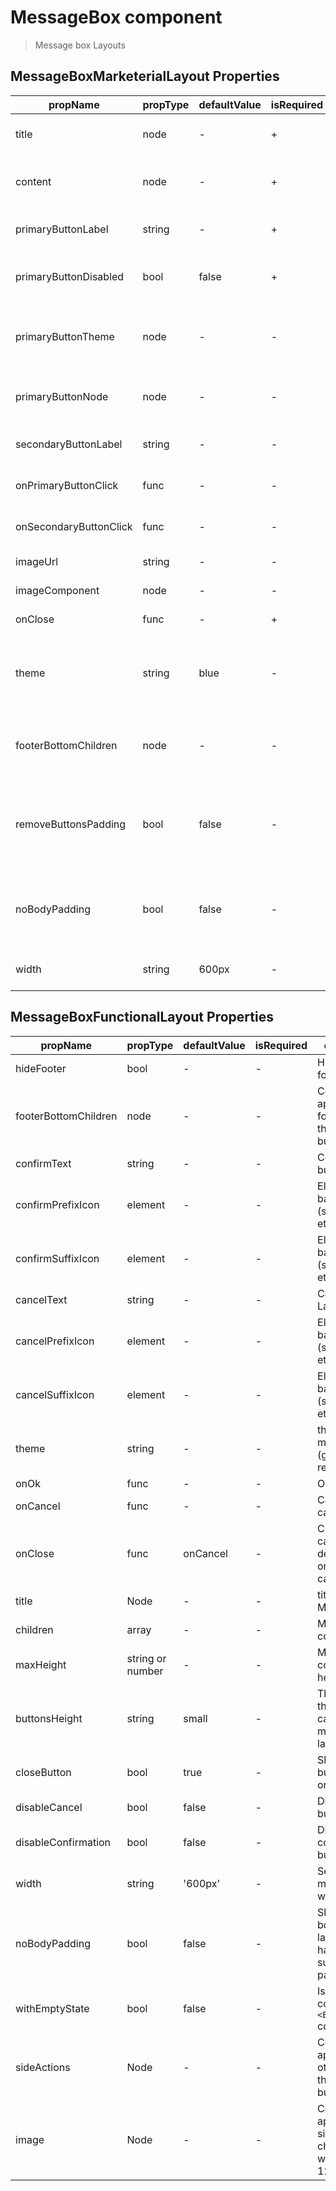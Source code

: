 # MessageBox component

> Message box Layouts

## MessageBoxMarketerialLayout Properties

| propName | propType | defaultValue | isRequired | description |
|----------|----------|--------------|------------|-------------|
| title | node | - | + | Title for Message Box |
| content | node | - | + | Content of the Message Box |
| primaryButtonLabel | string | - | + | Primary Button Label |
| primaryButtonDisabled | bool | false | + | Primary Button disabled state |
| primaryButtonTheme | node | - | - | Theme for primary button (blue or purple) |
| primaryButtonNode | node | - | - | Custom node for primary button |
| secondaryButtonLabel | string | - | - | Secondary Button Label |
| onPrimaryButtonClick | func | - | - | Primary Button Click callback |
| onSecondaryButtonClick | func | - | - | Secondary Button Click handler |
| imageUrl | string | - | - | Header image url |
| imageComponent | node | - | - | Custom image node |
| onClose | func | - | + | Close callback |
| theme | string | blue | - | theme of the message box (blue, purple or white) |
| footerBottomChildren | node | - | - | custom node for footer bottom content |
| removeButtonsPadding | bool | false | - | remove default padding for buttons when no buttons are provided |
| noBodyPadding | bool | false | - | Should the body of the layout will have surrounding padding |
| width | string | 600px | - | set custom message box width |

## MessageBoxFunctionalLayout Properties

| propName | propType | defaultValue | isRequired | description |
|----------|----------|--------------|------------|-------------|
| hideFooter | bool | - | - | Hide or show footer |
| footerBottomChildren | node | - | - | Content to appear at the footer (below the footer's buttons) |
| confirmText | string | - | - | Confirm button Label |
| confirmPrefixIcon | element | - | - | Element based icon (svg, image etc.) |
| confirmSuffixIcon | element | - | - | Element based icon (svg, image etc.) |
| cancelText | string | - | - | Cancel button Label |
| cancelPrefixIcon | element | - | - | Element based icon (svg, image etc.) |
| cancelSuffixIcon | element | - | - | Element based icon (svg, image etc.) |
| theme | string | - | - | theme of the message box (green, blue, red, purple) |
| onOk | func | - | - | Ok callback |
| onCancel | func | - | - | Cancel callback |
| onClose | func | onCancel | - | Close button callback, the default is onCancel callback |
| title | Node | - | - | title of the Message Box |
| children | array | - | - | Message box content |
| maxHeight | string or number | - | - | Message box content max height |
| buttonsHeight | string | small | - | The size of the button, can be small, medium or large |
| closeButton | bool | true | - | Should the x button appear or not |
| disableCancel | bool | false | - | Disable cancel button |
| disableConfirmation | bool| false | - | Disable confirmation button |
| width| string | '600px' | - | Set the message box width |
| noBodyPadding| bool | false | - | Should the body of the layout will have surrounding padding |
| withEmptyState | bool | false | - | Is the body contains an `<EmptyState/>` component |
| sideActions | Node | - | - | Content to appear on the other side of the actions buttons |
| image | Node | - | - | Content to appear along side the children (fixed width/height 126px/126px) |

